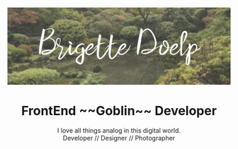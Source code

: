 <br />
<p align="center">
    <img src="github-nameplate1.png" alt="brigettesnameplat" width="1200">
</p>
<div align="center">
<h1>FrontEnd ~~Goblin~~ Developer</h1>
<p>I love all things analog in this digital world.
<br/>
Developer // Designer // Photographer</p>
</div>

